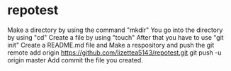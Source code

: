 # repotest

Make a directory by using the command "mkdir"
You go into the directory by using "cd" 
Create a file by using "touch"
After that you have to use "git init" 
Create a README.md file and 
Make a respository and push the git remote add origin https://github.com/lizettea5143/repotest.git
git push -u origin master
Add commit the file you created.
